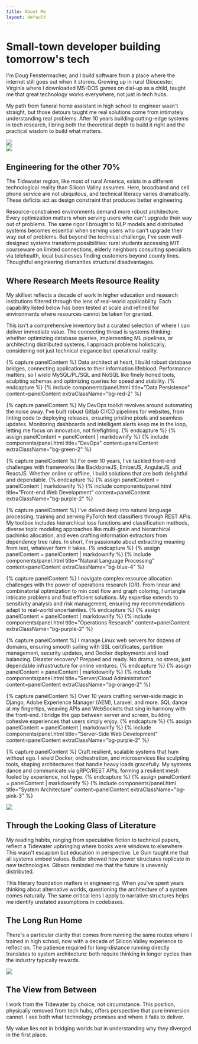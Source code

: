 ```yaml
---
title: About Me
layout: default
---
```


<div class="hero bg-orange-3 border-3 border-bottom border-black">
    <div class="hero-left hero-content hero-top d-flex flex-column justify-content-center border-lg-3 border-end-lg border-lg-black py-4 min-vh-50">
        <h1 class="headline">Small-town developer building tomorrow's tech</h1>
        <p class="tagline">I'm Doug Fenstermacher, and I build software from a place where the internet still goes out when it storms.  Growing up in rural Gloucester, Virginia where I downloaded MS-DOS games on dial-up as a child, taught me that great technology works everywhere, not just in tech hubs.</p>
        <p class="tagline">My path from funeral home assistant in high school to engineer wasn't straight, but those detours taught me real solutions come from intimately understanding real problems. After 10 years building cutting-edge systems in tech research, I bring both the theoretical depth to build it right and the practical wisdom to build what matters.</p>
    </div>
    <div class="hero-right hero-content hero-bottom px-0 pt-0 min-vh-50 h-lg-100">
        <img class="w-100 h-100 object-fit-cover" src="/assets/img/1cdaab4b-605f-4c49-92fb-338f65ddf1b6.jpeg">
    </div>
</div>

<div class="hero bg-orange-3 border-3 border-bottom border-black">
    <div class="hero-left hero-bottom hero-content border-lg-3 border-end-lg border-lg-black px-0 pt-0 min-vh-50 h-lg-100">
        <img class="w-100 h-100 object-fit-cover" src="/assets/img/53c23ce7-7706-405d-a366-2a5e85e46749.jpeg">
    </div>
    <div class="hero-right hero-top hero-content d-flex flex-column justify-content-center pt-3 min-vh-50">
        <h2 class="headline">Engineering for the other 70%</h2>
        <p class="tagline">The Tidewater region, like most of rural America, exists in a different technological reality than Silicon Valley assumes. Here, broadband and cell phone service are not ubiquitous, and technical literacy varies dramatically. These deficits act as design constraint that produces better engineering.</p>
        <p class="tagline">Resource-constrained environments demand more robust architecture. Every optimization matters when serving users who can't upgrade their way out of problems. The same rigor I brought to NLP models and distributed systems becomes essential when serving users who can't upgrade their way out of problems. But beyond the technical challenge, I've seen well-designed systems transform possibilities: rural students accessing MIT courseware on limited connections, elderly neighbors consulting specialists via telehealth, local businesses finding customers beyond county lines. Thoughtful engineering dismantles structural disadvantages.</p>
    </div>
</div>

<div class="row pt-5">
    <div class="col-12 offset-md-2 col-md-8">
        <h2 class="headline text-center">Where Research Meets Resource Reality</h2>
        <p class="tagline">My skillset reflects a decade of work in higher education and research institutions filtered through the lens of real-world applicability. Each capability listed below has been tested at scale and refined for environments where resources cannot be taken for granted.</p>
        <p class="tagline">This isn't a comprehensive inventory but a curated selection of where I can deliver immediate value. The connecting thread is systems thinking: whether optimizing database queries, implementing ML pipelines, or architecting distributed systems, I approach problems holistically, considering not just technical elegance but operational reality.</p>
    </div>
</div>

<div class="grid gx-3 gy-3 p-3">

{% capture panelContent %}
Data architect at heart, I build robust database bridges, connecting applications to their information lifeblood. Performance matters, so I wield MySQL/PL/SQL and NoSQL like finely honed tools, sculpting schemas and optimizing queries for speed and stability.
{% endcapture %}
{% include components/panel.html title="Data Persistence" content=panelContent extraClassName="bg-red-2" %}

{% capture panelContent %}
My DevOps toolkit revolves around automating the noise away. I've built robust Gitlab CI/CD pipelines for websites, from linting code to deploying releases, ensuring pristine pixels and seamless updates. Monitoring dashboards and intelligent alerts keep me in the loop, letting me focus on innovation, not firefighting.
{% endcapture %}
{% assign panelContent = panelContent | markdownify %}
{% include components/panel.html title="DevOps" content=panelContent extraClassName="bg-green-2" %}

{% capture panelContent %}
For over 10 years, I've tackled front-end challenges with frameworks like BackboneJS, EmberJS, AngularJS, and ReactJS. Whether online or offline, I build solutions that are both delightful and dependable.
{% endcapture %}
{% assign panelContent = panelContent | markdownify %}
{% include components/panel.html title="Front-end Web Development" content=panelContent extraClassName="bg-purple-2" %}

{% capture panelContent %}
I've delved deep into natural language processing, training and serving PyTorch text classifiers through REST APIs. My toolbox includes hierarchical loss functions and classification methods, diverse topic modeling approaches like multi-grain and hierarchical pachinko allocation, and even crafting information extractors from dependency tree rules. In short, I'm passionate about extracting meaning from text, whatever form it takes.
{% endcapture %}
{% assign panelContent = panelContent | markdownify %}
{% include components/panel.html title="Natural Language Processing" content=panelContent extraClassName="bg-blue-4" %}

{% capture panelContent %}
I navigate complex resource allocation challenges with the power of operations research (OR). From linear and combinatorial optimization to min cost flow and graph coloring, I untangle intricate problems and find efficient solutions. My expertise extends to sensitivity analysis and risk management, ensuring my recommendations adapt to real-world uncertainties.
{% endcapture %}
{% assign panelContent = panelContent | markdownify %}
{% include components/panel.html title="Operations Research" content=panelContent extraClassName="bg-purple-2" %}

{% capture panelContent %}
I manage Linux web servers for dozens of domains, ensuring smooth sailing with SSL certificates, partition management, security updates, and Docker deployments and load balancing. Disaster recovery? Prepped and ready. No drama, no stress, just dependable infrastructure for online ventures.
{% endcapture %}
{% assign panelContent = panelContent | markdownify %}
{% include components/panel.html title="Server/Cloud Administration" content=panelContent extraClassName="bg-orange-2" %}

{% capture panelContent %}
Over 10 years crafting server-side magic in Django, Adobe Experience Manager (AEM), Laravel, and more. SQL dance at my fingertips, weaving APIs and WebSockets that sing in harmony with the front-end. I bridge the gap between server and screen, building cohesive experiences that users simply enjoy.
{% endcapture %}
{% assign panelContent = panelContent | markdownify %}
{% include components/panel.html title="Server-Side Web Development" content=panelContent extraClassName="bg-purple-2" %}

{% capture panelContent %}
Craft resilient, scalable systems that hum without ego. I wield Docker, orchestration, and microservices like sculpting tools, shaping architectures that handle heavy loads gracefully. My systems dance and communicate via gRPC/REST APIs, forming a resilient mesh fueled by experience, not hype.
{% endcapture %}
{% assign panelContent = panelContent | markdownify %}
{% include components/panel.html title="System Architecture" content=panelContent extraClassName="bg-pink-3" %}

</div>

<div class="hero bg-blue-2 border-3 border-bottom border-black">
    <div class="hero-left hero-content hero-top border-lg-3 border-end-lg border-lg-black px-0 pt-0 min-vh-50 h-lg-100">
        <img class="w-100 h-100 object-fit-cover" src="/assets/img/3e7a9410-3454-4fbc-a75d-266be5048481.jpeg">
    </div>
    <div class="hero-right hero-content hero-bottom d-flex flex-column justify-content-center pt-3 min-vh-50">
        <h2 class="headline">Through the Looking Glass of Literature</h2>
        <p class="tagline">My reading habits, ranging from speculative fiction to technical papers, reflect a Tidewater upbringing where books were windows to elsewhere. This wasn't escapism but education in perspective. Le Guin taught me that all systems embed values. Butler showed how power structures replicate in new technologies. Gibson reminded me that the future is unevenly distributed.</p>
        <p class="tagline">This literary foundation matters in engineering. When you've spent years thinking about alternative worlds, questioning the architecture of a system comes naturally. The same critical lens I apply to narrative structures helps me identify unstated assumptions in codebases.</p>
    </div>
</div>


<div class="hero bg-red-2 border-3 border-bottom border-black">
    <div class="hero-left hero-content hero-top d-flex flex-column justify-content-center border-lg-3 border-end-lg border-lg-black py-4 px-5 min-vh-50">
        <h2 class="headline">The Long Run Home</h2>
        <p class="tagline">There's a particular clarity that comes from running the same routes where I trained in high school, now with a decade of Silicon Valley experience to reflect on. The patience required for long-distance running directly translates to system architecture: both require thinking in longer cycles than the industry typically rewards.</p>
    </div>
    <div class="hero-right hero-content hero-bottom px-0 pt-0 min-vh-50 h-lg-100">
        <img class="w-100 h-100 object-fit-cover" src="/assets/img/e75eeaea-6eb8-4869-81c3-4444517da83d.jpeg">
    </div>
</div>

<div class="row pt-5">
    <div class="col-12 offset-md-2 col-md-8">
        <h2 class="headline text-center">The View from Between</h2>
        <p class="tagline">I work from the Tidewater by choice, not circumstance. This position, physically removed from tech hubs, offers perspective that pure immersion cannot. I see both what technology promises and where it fails to deliver.</p>
        <p class="tagline">My value lies not in bridging worlds but in understanding why they diverged in the first place.</p>
    </div>
</div>